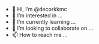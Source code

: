 - 👋 Hi, I’m @decorkkmc
- 👀 I’m interested in ...
- 🌱 I’m currently learning ...
- 💞️ I’m looking to collaborate on ...
- 📫 How to reach me ...

<!---
decorkkmc/decorkkmc is a ✨ special ✨ repository because its `README.md` (this file) appears on your GitHub profile.
You can click the Preview link to take a look at your changes.
--->
